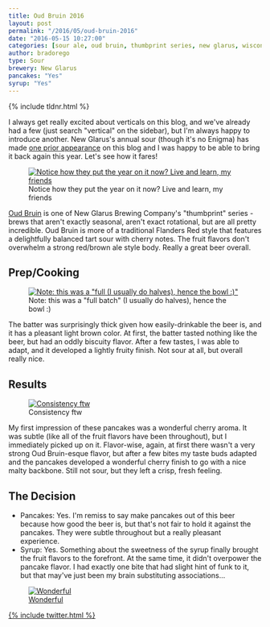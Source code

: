 ```yaml
---
title: Oud Bruin 2016
layout: post
permalink: "/2016/05/oud-bruin-2016"
date: "2016-05-15 10:27:00"
categories: [sour ale, oud bruin, thumbprint series, new glarus, wisconsin, new glarus brewing company, sour, vertical]
author: bradorego
type: Sour
brewery: New Glarus
pancakes: "Yes"
syrup: "Yes"
---
```


{% include tldnr.html %}

I always get really excited about verticals on this blog, and we've already had a few (just search "vertical" on the sidebar), but I'm always happy to introduce another. New Glarus's annual sour (though it's no Enigma) has made <a href="/2014/08/oud-bruin.html">one prior appearance</a> on this blog and I was happy to be able to bring it back again this year. Let's see how it fares!

<figure class="imageWrap">
  <a href="{{ site.url }}/assets/full/oud-bruin-2016/beer.jpg">
    <img src="{{ site.url }}/assets/compressed/oud-bruin-2016/beer.jpg" alt="Notice how they put the year on it now? Live and learn, my friends" />
  </a>
  <figcaption>
    Notice how they put the year on it now? Live and learn, my friends
  </figcaption>
</figure>

<a href="http://www.newglarusbrewing.com/index.cfm/beers/ourbeers/beer/oud-bruin">Oud Bruin</a> is one of New Glarus Brewing Company's "thumbprint" series - brews that aren't exactly seasonal, aren't exact rotational, but are all pretty incredible. Oud Bruin is more of a traditional Flanders Red style that features a delightfully balanced tart sour with cherry notes. The fruit flavors don't overwhelm a strong red/brown ale style body. Really a great beer overall.

## Prep/Cooking

<figure class="imageWrap">
  <a href="{{ site.url }}/assets/full/oud-bruin-2016/batter.jpg">
    <img src="{{ site.url }}/assets/compressed/oud-bruin-2016/batter.jpg" alt='Note: this was a "full  (I usually do halves), hence the bowl :)"' />
  </a>
  <figcaption>
    Note: this was a "full batch" (I usually do halves), hence the bowl :)
  </figcaption>
</figure>

The batter was surprisingly thick given how easily-drinkable the beer is, and it has a pleasant light brown color. At first, the batter tasted nothing like the beer, but had an oddly biscuity flavor. After a few tastes, I was able to adapt, and it developed a lightly fruity finish. Not sour at all, but overall really nice.

## Results

<figure class="imageWrap">
  <a href="{{ site.url }}/assets/full/oud-bruin-2016/pancakes.jpg">
    <img src="{{ site.url }}/assets/compressed/oud-bruin-2016/pancakes.jpg" alt="Consistency ftw" />
  </a>
  <figcaption>
    Consistency ftw
  </figcaption>
</figure>

My first impression of these pancakes was a wonderful cherry aroma. It was subtle (like all of the fruit flavors have been throughout), but I immediately picked up on it. Flavor-wise, again, at first there wasn't a very strong Oud Bruin-esque flavor, but after a few bites my taste buds adapted and the pancakes developed a wonderful cherry finish to go with a nice malty backbone. Still not sour, but they left a crisp, fresh feeling.

## The Decision

* Pancakes: Yes. I'm remiss to say make pancakes out of this beer because how good the beer is, but that's not fair to hold it against the pancakes. They were subtle throughout but a really pleasant experience.
* Syrup: Yes. Something about the sweetness of the syrup finally brought the fruit flavors to the forefront. At the same time, it didn't overpower the pancake flavor. I had exactly one bite that had slight hint of funk to it, but that may've just been my brain substituting associations...

<figure class="imageWrap">
  <a href="{{ site.url }}/assets/full/oud-bruin-2016/syrup.jpg">
    <img src="{{ site.url }}/assets/compressed/oud-bruin-2016/syrup.jpg" alt="Wonderful"
  </a>
  <figcaption>
    Wonderful
  </figcaption>
</figure>

{% include twitter.html %}
